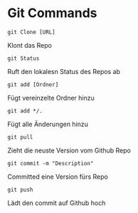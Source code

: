 # Git Commands

```git Clone [URL]```

Klont das Repo


```git Status```

Ruft den lokalesn Status des Repos ab


```git add [Ordner]```

Fügt vereinzelte Ordner hinzu


```git add */.```

Fügt alle Änderungen hinzu


```git pull```

Zieht die neuste Version vom Github Repo


```git commit -m "Description"```

Committed eine Version fürs Repo


```git push```

Lädt den commit auf Github hoch